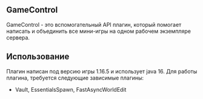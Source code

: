 ## GameControl
GameControl - это вспомогательный API плагин, который помогает написать и объединить все мини-игры на одном рабочем экземпляре сервера.

## Использование
Плагин написан под версию игры 1.16.5 и использует java 16.
Для работы плагина, требуется следующие зависимые плагины: 
- Vault, EssentialsSpawn, FastAsyncWorldEdit
